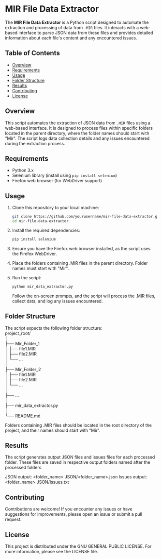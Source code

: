 # MIR File Data Extractor

The **MIR File Data Extractor** is a Python script designed to automate the extraction and processing of data from `.MIR` files. It interacts with a web-based interface to parse JSON data from these files and provides detailed information about each file's content and any encountered issues.

## Table of Contents

- [Overview](#overview)
- [Requirements](#requirements)
- [Usage](#usage)
- [Folder Structure](#folder-structure)
- [Results](#results)
- [Contributing](#contributing)
- [License](#license)

## Overview

This script automates the extraction of JSON data from `.MIR` files using a web-based interface. It is designed to process files within specific folders located in the parent directory, where the folder names should start with "Mir". The script logs data collection details and any issues encountered during the extraction process.

## Requirements

- Python 3.x
- Selenium library (install using `pip install selenium`)
- Firefox web browser (for WebDriver support)

## Usage

1. Clone this repository to your local machine:

   ```bash
   git clone https://github.com/yourusername/mir-file-data-extractor.git
   cd mir-file-data-extractor
   ```

2. Install the required dependencies:

   ```bash
   pip install selenium
   ```

3. Ensure you have the Firefox web browser installed, as the script uses the Firefox WebDriver.

4. Place the folders containing .MIR files in the parent directory. Folder names must start with "Mir".

5. Run the script:

   ```bash
   python mir_data_extractor.py
   ```

   Follow the on-screen prompts, and the script will process the .MIR files, collect data, and log any issues encountered.

## Folder Structure

The script expects the following folder structure:\
project_root/\
│\
├── Mir_Folder_1\
│ ├── file1.MIR\
│ ├── file2.MIR\
│ └── ...\
│\
├── Mir_Folder_2\
│ ├── file1.MIR\
│ ├── file2.MIR\
│ └── ...\
│\
├── ...\
│\
├── mir_data_extractor.py\
│\
└── README.md

Folders containing .MIR files should be located in the root directory of the project, and their names should start with "Mir".

## Results

The script generates output JSON files and issues files for each processed folder. These files are saved in respective output folders named after the processed folders.

JSON output: <folder_name> JSON/<folder_name>.json
Issues output: <folder_name> JSON/Issues.txt

## Contributing

Contributions are welcome! If you encounter any issues or have suggestions for improvements, please open an issue or submit a pull request.

## License

This project is distributed under the GNU GENERAL PUBLIC LICENSE. For more information, please see the LICENSE file.
